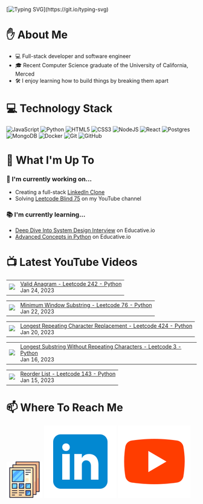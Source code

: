 [![Typing SVG](https://readme-typing-svg.herokuapp.com?font=Fira+Code&pause=1000&color=16C300&width=435&lines=%F0%9F%91%8B+Hi+there!+I'm+Ryo.)](https://git.io/typing-svg)

# :raised_hand: About Me
* 💻 Full-stack developer and software engineer
* 🎓 Recent Computer Science graduate of the University of California, Merced
* 🛠️ I enjoy learning how to build things by breaking them apart

# 💻 Technology Stack
![JavaScript](https://img.shields.io/badge/javascript-%23323330.svg?style=for-the-badge&logo=javascript&logoColor=%23F7DF1E)
![Python](https://img.shields.io/badge/python-3670A0?style=for-the-badge&logo=python&logoColor=ffdd54)
![HTML5](https://img.shields.io/badge/html5-%23E34F26.svg?style=for-the-badge&logo=html5&logoColor=white)
![CSS3](https://img.shields.io/badge/css3-%231572B6.svg?style=for-the-badge&logo=css3&logoColor=white)
![NodeJS](https://img.shields.io/badge/node.js-6DA55F?style=for-the-badge&logo=node.js&logoColor=white)
![React](https://img.shields.io/badge/react-%2320232a.svg?style=for-the-badge&logo=react&logoColor=%2361DAFB)
![Postgres](https://img.shields.io/badge/postgres-%23316192.svg?style=for-the-badge&logo=postgresql&logoColor=white)
![MongoDB](https://img.shields.io/badge/MongoDB-%234ea94b.svg?style=for-the-badge&logo=mongodb&logoColor=white)
![Docker](https://img.shields.io/badge/docker-%230db7ed.svg?style=for-the-badge&logo=docker&logoColor=white)
![Git](https://img.shields.io/badge/git-%23F05033.svg?style=for-the-badge&logo=git&logoColor=white)
![GitHub](https://img.shields.io/badge/github-%23121011.svg?style=for-the-badge&logo=github&logoColor=white)

# :telescope: What I'm Up To
### :wrench: I'm currently working on...
* Creating a full-stack <a href="https://github.com/ryowright/LinkedIn-Clone" target="_blank" rel="noopener noreferrer">LinkedIn Clone</a>
* Solving <a href="https://www.youtube.com/playlist?list=PLON94Wn6Xl0EbvchLmiifLGOiQ2TP0dcr" target="_blank" rel="noopener noreferrer">Leetcode Blind 75</a> on my YouTube channel
### :books: I'm currently learning...
* <a href="https://www.educative.io/path/deep-dive-into-system-design-interview" target="_blank" rel="noopener noreferrer">Deep Dive Into System Design Interview</a> on Educative.io
* <a href="https://www.educative.io/module/advanced-concepts-in-python" target="_blank" rel="noopener noreferrer">Advanced Concepts in Python</a> on Educative.io

# 📺 Latest YouTube Videos
<!-- BLOG-POST-LIST:START --><table><tr><td><a href="https://www.youtube.com/watch?v=KmJkBmGhDRg"><img width="140px" src="https://i.ytimg.com/vi/KmJkBmGhDRg/mqdefault.jpg"></a></td>
<td><a href="https://www.youtube.com/watch?v=KmJkBmGhDRg">Valid Anagram - Leetcode 242 - Python</a><br/>Jan 24, 2023</td></tr></table>
<table><tr><td><a href="https://www.youtube.com/watch?v=uT-HZg0ezB0"><img width="140px" src="https://i.ytimg.com/vi/uT-HZg0ezB0/mqdefault.jpg"></a></td>
<td><a href="https://www.youtube.com/watch?v=uT-HZg0ezB0">Minimum Window Substring - Leetcode 76 - Python</a><br/>Jan 22, 2023</td></tr></table>
<table><tr><td><a href="https://www.youtube.com/watch?v=lRRBXP-fHow"><img width="140px" src="https://i.ytimg.com/vi/lRRBXP-fHow/mqdefault.jpg"></a></td>
<td><a href="https://www.youtube.com/watch?v=lRRBXP-fHow">Longest Repeating Character Replacement - Leetcode 424 - Python</a><br/>Jan 20, 2023</td></tr></table>
<table><tr><td><a href="https://www.youtube.com/watch?v=Dwrs__PdML4"><img width="140px" src="https://i.ytimg.com/vi/Dwrs__PdML4/mqdefault.jpg"></a></td>
<td><a href="https://www.youtube.com/watch?v=Dwrs__PdML4">Longest Substring Without Repeating Characters - Leetcode 3 - Python</a><br/>Jan 16, 2023</td></tr></table>
<table><tr><td><a href="https://www.youtube.com/watch?v=I80iaIleUc4"><img width="140px" src="https://i.ytimg.com/vi/I80iaIleUc4/mqdefault.jpg"></a></td>
<td><a href="https://www.youtube.com/watch?v=I80iaIleUc4">Reorder List - Leetcode 143 - Python</a><br/>Jan 15, 2023</td></tr></table>
<!-- BLOG-POST-LIST:END -->

# 📫 Where To Reach Me
![]()<a href="https://ryowright.github.io/MyPortfolio/" target="_blank" rel="noopener noreferrer"><img src="./portfolioicon.png" alt="Portfolio Icon"></a>
![]()<a href="https://www.linkedin.com/in/ryo-wright/" target="_blank" rel="noopener noreferrer"><img src="./linkedinicon.svg" alt="LinkeIn Icon"></a>
![]()<a href="https://www.youtube.com/@SWEwithRyo" target="_blank" rel="noopener noreferrer"><img src="./youtubeicon.svg" alt="YouTube Icon"></a>
